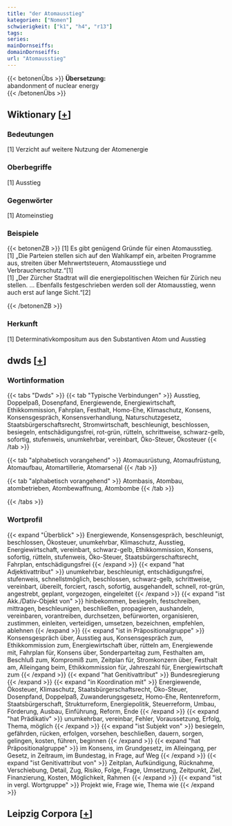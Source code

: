 ```yaml
---
title: "der Atomausstieg"
kategorien: ["Nomen"]
schwierigkeit: ["k1", "h4", "r13"]
tags:
series:
mainDornseiffs:
domainDornseiffs:
url: "Atomausstieg"
---
```


{{< betonenÜbs >}}
**Übersetzung:**  
abandonment of nuclear energy  
{{< /betonenÜbs >}}

## Wiktionary [[+](https://de.wiktionary.org/wiki/Atomausstieg)]

### Bedeutungen
[1] Verzicht auf weitere Nutzung der Atomenergie  

### Oberbegriffe
[1] Ausstieg  

### Gegenwörter
[1] Atomeinstieg  

### Beispiele
{{< betonenZB >}}
[1] Es gibt genügend Gründe für einen Atomausstieg.  
[1] „Die Parteien stellen sich auf den Wahlkampf ein, arbeiten Programme aus, streiten über Mehrwertsteuern, Atomausstiege und Verbraucherschutz.“[1]  
[1] „Der Zürcher Stadtrat will die energiepolitischen Weichen für Zürich neu stellen. … Ebenfalls festgeschrieben werden soll der Atomausstieg, wenn auch erst auf lange Sicht.“[2]  

{{< /betonenZB >}}
### Herkunft
[1] Determinativkompositum aus den Substantiven Atom und Ausstieg  



## dwds [[+](https://www.dwds.de/wb/Atomausstieg)]

### Wortinformation
{{< tabs "Dwds" >}}
{{< tab "Typische Verbindungen" >}}
Ausstieg, Doppelpaß, Dosenpfand, Energiewende, Energiewirtschaft, Ethikkommission, Fahrplan, Festhalt, Homo-Ehe, Klimaschutz, Konsens, Konsensgespräch, Konsensverhandlung, Naturschutzgesetz, Staatsbürgerschaftsrecht, Stromwirtschaft, beschleunigt, beschlossen, besiegeln, entschädigungsfrei, rot-grün, rütteln, schrittweise, schwarz-gelb, sofortig, stufenweis, unumkehrbar, vereinbart, Öko-Steuer, Ökosteuer
{{< /tab >}}

{{< tab "alphabetisch vorangehend" >}}
Atomausrüstung, Atomaufrüstung, Atomaufbau, Atomartillerie, Atomarsenal
{{< /tab >}}

{{< tab "alphabetisch vorangehend" >}}
Atombasis, Atombau, atombetrieben, Atombewaffnung, Atombombe
{{< /tab >}}

{{< /tabs >}}

### Wortprofil
{{< expand "Überblick" >}} Energiewende, Konsensgespräch, beschleunigt, beschlossen, Ökosteuer, unumkehrbar, Klimaschutz, Ausstieg, Energiewirtschaft, vereinbart, schwarz-gelb, Ethikkommission, Konsens, sofortig, rütteln, stufenweis, Öko-Steuer, Staatsbürgerschaftsrecht, Fahrplan, entschädigungsfrei {{< /expand >}}
{{< expand "hat Adjektivattribut" >}} unumkehrbar, beschleunigt, entschädigungsfrei, stufenweis, schnellstmöglich, beschlossen, schwarz-gelb, schrittweise, vereinbart, übereilt, forciert, rasch, sofortig, ausgehandelt, schnell, rot-grün, angestrebt, geplant, vorgezogen, eingeleitet {{< /expand >}}
{{< expand "ist Akk./Dativ-Objekt von" >}} hinbekommen, besiegeln, festschreiben, mittragen, beschleunigen, beschließen, propagieren, aushandeln, vereinbaren, vorantreiben, durchsetzen, befürworten, organisieren, zustimmen, einleiten, verteidigen, umsetzen, bezeichnen, empfehlen, ablehnen {{< /expand >}}
{{< expand "ist in Präpositionalgruppe" >}} Konsensgespräch über, Ausstieg aus, Konsensgespräch zum, Ethikkommission zum, Energiewirtschaft über, rütteln am, Energiewende mit, Fahrplan für, Konsens über, Sonderparteitag zum, Festhalten am, Beschluß zum, Kompromiß zum, Zeitplan für, Stromkonzern über, Festhalt am, Alleingang beim, Ethikkommission für, Jahreszahl für, Energiewirtschaft zum {{< /expand >}}
{{< expand "hat Genitivattribut" >}} Bundesregierung {{< /expand >}}
{{< expand "in Koordination mit" >}} Energiewende, Ökosteuer, Klimaschutz, Staatsbürgerschaftsrecht, Öko-Steuer, Dosenpfand, Doppelpaß, Zuwanderungsgesetz, Homo-Ehe, Rentenreform, Staatsbürgerschaft, Strukturreform, Energiepolitik, Steuerreform, Umbau, Förderung, Ausbau, Einführung, Reform, Ende {{< /expand >}}
{{< expand "hat Prädikativ" >}} unumkehrbar, vereinbar, Fehler, Voraussetzung, Erfolg, Thema, möglich {{< /expand >}}
{{< expand "ist Subjekt von" >}} besiegeln, gefährden, rücken, erfolgen, vorsehen, beschließen, dauern, sorgen, gelingen, kosten, führen, beginnen {{< /expand >}}
{{< expand "hat Präpositionalgruppe" >}} im Konsens, im Grundgesetz, im Alleingang, per Gesetz, in Zeitraum, im Bundestag, in Frage, auf Weg {{< /expand >}}
{{< expand "ist Genitivattribut von" >}} Zeitplan, Aufkündigung, Rücknahme, Verschiebung, Detail, Zug, Risiko, Folge, Frage, Umsetzung, Zeitpunkt, Ziel, Finanzierung, Kosten, Möglichkeit, Rahmen {{< /expand >}}
{{< expand "ist in vergl. Wortgruppe" >}} Projekt wie, Frage wie, Thema wie {{< /expand >}}

## Leipzig Corpora [[+](https://corpora.uni-leipzig.de/en/res?word=Atomausstieg&corpusId=deu_newscrawl-public_2018)]

